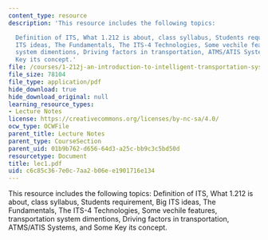 ```yaml
---
content_type: resource
description: 'This resource includes the following topics:

  Definition of ITS, What 1.212 is about, class syllabus, Students requirement, Big
  ITS ideas, The Fundamentals, The ITS-4 Technologies, Some vechile features, transportation
  system dimentions, Driving factors in transportation, ATMS/ATIS Systems, and Some
  Key its concept.'
file: /courses/1-212j-an-introduction-to-intelligent-transportation-systems-spring-2005/c6c85c367e0c7aa2b06ee1901716e134_lec1.pdf
file_size: 78104
file_type: application/pdf
hide_download: true
hide_download_original: null
learning_resource_types:
- Lecture Notes
license: https://creativecommons.org/licenses/by-nc-sa/4.0/
ocw_type: OCWFile
parent_title: Lecture Notes
parent_type: CourseSection
parent_uid: 01b9b762-d656-64d3-a25c-bb9c3c5bd50d
resourcetype: Document
title: lec1.pdf
uid: c6c85c36-7e0c-7aa2-b06e-e1901716e134
---
```

This resource includes the following topics:
Definition of ITS, What 1.212 is about, class syllabus, Students requirement, Big ITS ideas, The Fundamentals, The ITS-4 Technologies, Some vechile features, transportation system dimentions, Driving factors in transportation, ATMS/ATIS Systems, and Some Key its concept.